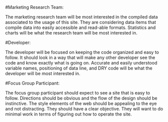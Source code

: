 #Marketing Research Team:

The marketing research team will be most interested in the compiled data associated
to the usage of this site. They are considering data items that compile data into
easily accessible and read-able formats. Statistics and charts will be what the
research team will be most interested in.

#Developer:

The developer will be focused on keeping the code organized and easy to follow. It
should look in a way that will make any other developer see the code and know
exactly what is going on. Accurate and easily understood variable names, positioning
of data line, and DRY code will be what the developer will be most interested in.


#Focus Group Participant:

The focus group participant should expect to see a site that is easy to follow.
Directions should be obvious and the flow of the design should be instinctive.
The style elements of the web should be appealing to the eye and not distracting.
They should have a clear objective. They will want to do minimal work in terms of
figuring out how to operate the site.
